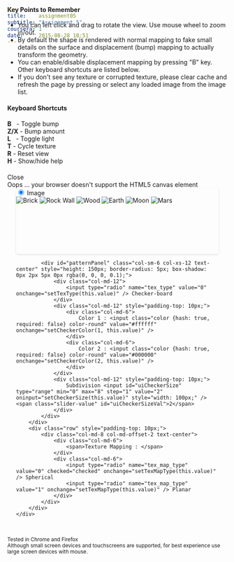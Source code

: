 ```yaml
---
title:    assignment05
subtitle: "Assignment 5"
coursera: 1
date:     2015-08-28 10:51
---
```


<div id="helpPanel" class="col-md-5 col-xs-11 control-panel help-panel small-font-for-xs" style="margin-top: -110px;">
    <div class="row hide-for-xs">
        <div class="text-center"><h4><b>Key Points to Remember</b></h4></div>
        <div class="col-xs-10 col-xs-offset-1 text-justify">
            <ul class="fa-ul">
                <li><i class="fa-li fa fa-check-square"></i>You can left click and drag to rotate the view. Use mouse wheel to zoom in/out.</li>
                <li><i class="fa-li fa fa-check-square"></i>By default the shape is rendered with normal mapping to fake small details on the surface and displacement (bump) mapping to actually transform the geometry.</li>
                <li><i class="fa-li fa fa-check-square"></i>You can enable/disable displacement mapping by pressing "B" key. Other keyboard shortcuts are listed below.</li>
                <li><i class="fa-li fa fa-check-square"></i>If you don't see any texture or corrupted texture, please clear cache and refresh the page by pressing <Ctrl + Shift + R> or select any loaded image from the image list.</li>
            </ul>
        </div>
    </div>
    <div class="row">
        <div class="row text-center"><h4><b>Keyboard Shortcuts</b></h4></div>
        <div class="col-xs-6">
            <div class="row">
                <div class="col-xs-10 col-xs-offset-1">
                    <b>B</b>  &nbsp; - Toggle bump
                </div>
            </div>
            <div class="row">
                <div class="col-xs-10 col-xs-offset-1">
                    <b>Z/X</b> - Bump amount
                </div>
            </div>
            <div class="row">
                <div class="col-xs-10 col-xs-offset-1">
                    <b>L</b>  &nbsp; - Toggle light
                </div>
            </div>
        </div>
        <div class="col-xs-6">
            <div class="row">
                <div class="col-xs-10 col-xs-offset-1">
                    <b>T</b>  - Cycle texture
                </div>
            </div>
            <div class="row">
                <div class="col-xs-10 col-xs-offset-1">
                    <b>R</b> - Reset view
                </div>
            </div>
            <div class="row">
                <div class="col-xs-10 col-xs-offset-1">
                    <b>H</b> - Show/hide help
                </div>
            </div>
         </div>
    </div>
    <div class="row text-center" style="padding-top: 20px;">
        <span title="Close" class="control-panel-title span-button" onclick="toggleControls('helpPanel')">
            <i class="fa fa-times-circle-o fa-fw"></i> Close <i class="fa fa-times-circle-o fa-fw"></i>
        </span>
    </div>
</div>

<div class="row" style="margin-top: 0px;">
    <div class="col-md-6 col-md-offset-3 col-xs-12">
        <canvas id="gl-canvas" width="512" height="512">
            Oops ... your browser doesn't support the HTML5 canvas element
        </canvas>
    </div>
</div>

<div class="row">
    <div class="col-md-6 col-md-offset-3 col-xs-12">
        <div class="row" style="margin: auto 20px;">
            <div id="imagePanel" class="col-sm-6 col-xs-12 text-center" style="height: 150px; border-radius: 5px; box-shadow: 0px 2px 5px 0px rgba(0, 0, 0, 0.1);">
                <div class="col-md-12">
                    <input type="radio" name="tex_type" value="1" checked="checked" onchange="setTexType(this.value)" /> Image
                </div>
                <div class="col-md-12 col-md-offset-0 col-sm-8 col-sm-offset-2 col-xs-10 col-xs-offset-1 thumbnail-panel" style="position: relative; top: 0px; box-shadow: none;">
                    <img title="Brick" src="{{ '/assets/tex/brick.jpg' | prepend: site.baseurl }}" onclick="setTexture(0)" />
                    <img title="Rock Wall" src="{{ '/assets/tex/rock_wall.jpg' | prepend: site.baseurl }}" onclick="setTexture(1)" />
                    <img title="Wood" src="{{ '/assets/tex/wood.jpg' | prepend: site.baseurl }}" onclick="setTexture(2)" />
                    <img title="Earth" src="{{ '/assets/tex/earth.jpg' | prepend: site.baseurl }}" onclick="setTexture(3)" />
                    <img title="Moon" src="{{ '/assets/tex/moon.jpg' | prepend: site.baseurl }}" onclick="setTexture(4)" />
                    <img title="Mars" src="{{ '/assets/tex/mars.jpg' | prepend: site.baseurl }}" onclick="setTexture(5)" />
                </div>
            </div>

            <div id="patternPanel" class="col-sm-6 col-xs-12 text-center" style="height: 150px; border-radius: 5px; box-shadow: 0px 2px 5px 0px rgba(0, 0, 0, 0.1);">
                <div class="col-md-12">
                    <input type="radio" name="tex_type" value="0" onchange="setTexType(this.value)" /> Checker-board
                </div>
                <div class="col-md-12" style="padding-top: 10px;">
                    <div class="col-md-6">
                        Color 1 : <input class="color {hash: true, required: false} color-round" value="#ffffff" onchange="setCheckerColor(1, this.value)" />
                    </div>
                    <div class="col-md-6">
                        Color 2 : <input class="color {hash: true, required: false} color-round" value="#000000" onchange="setCheckerColor(2, this.value)" />
                    </div>
                </div>
                <div class="col-md-12" style="padding-top: 10px;">
                    Subdivision <input id="uiCheckerSize" type="range" min="0" max="8" step="1" value="2" oninput="setCheckerSize(this.value)" style="width: 100px;" /> <span class="slider-value" id="uiCheckerSizeVal">2</span>
                </div>
            </div>
        </div>
        <div class="row" style="padding-top: 10px;">
            <div class="col-md-8 col-md-offset-2 text-center">
                <div class="col-md-6">
                    <span>Texture Mapping : </span>
                </div>
                <div class="col-md-6">
                    <input type="radio" name="tex_map_type" value="0" checked="checked" onchange="setTexMapType(this.value)" /> Spherical
                    <input type="radio" name="tex_map_type" value="1" onchange="setTexMapType(this.value)" /> Planar
                </div>
            </div>
        </div>
    </div>
</div>

<div class="row" style="padding-top: 30px;">
    <div class="col-md-12 text-center">
        <small>Tested in Chrome and Firefox</small><br/>
        <small>Although small screen devices and touchscreens are supported, for best experience use large screen devices with mouse.</small><br/><br/>
    </div>
</div>